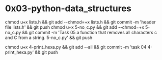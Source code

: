 # 0x03-python-data_structures

chmod u+x lists.h && git add --chmod=+x lists.h && git commit -m 'header file lists.h' && git push
chmod u+x 5-no_c.py && git add --chmod=+x 5-no_c.py && git commit -m 'Task 05 a function that removes all characters c and C from a string. 5-no_c.py' && git push

chmod u+x 4-print_hexa.py && git add --all && git commit -m 'task 04 4-print_hexa.py' && git push
